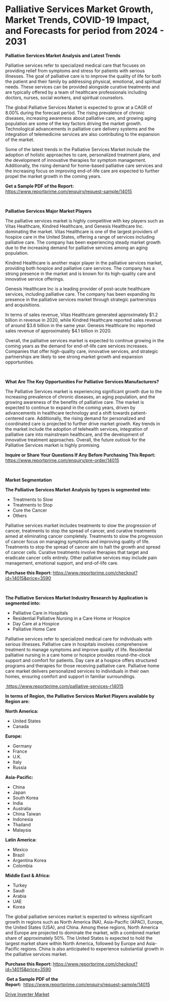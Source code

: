 <p><h1>Palliative Services Market Growth, Market Trends, COVID-19 Impact, and Forecasts for period from 2024 - 2031</h1></p><p><strong>Palliative Services Market Analysis and Latest Trends</strong></p>
<p><p>Palliative services refer to specialized medical care that focuses on providing relief from symptoms and stress for patients with serious illnesses. The goal of palliative care is to improve the quality of life for both the patient and their family by addressing physical, emotional, and spiritual needs. These services can be provided alongside curative treatments and are typically offered by a team of healthcare professionals including doctors, nurses, social workers, and spiritual counselors.</p><p>The global Palliative Services Market is expected to grow at a CAGR of 8.00% during the forecast period. The rising prevalence of chronic diseases, increasing awareness about palliative care, and growing aging population are some of the key factors driving the market growth. Technological advancements in palliative care delivery systems and the integration of telemedicine services are also contributing to the expansion of the market.</p><p>Some of the latest trends in the Palliative Services Market include the adoption of holistic approaches to care, personalized treatment plans, and the development of innovative therapies for symptom management. Additionally, the rising demand for home-based palliative care services and the increasing focus on improving end-of-life care are expected to further propel the market growth in the coming years.</p></p>
<p><strong>Get a Sample PDF of the Report:&nbsp;</strong> <a href="https://www.reportprime.com/enquiry/request-sample/14015">https://www.reportprime.com/enquiry/request-sample/14015</a></p>
<p>&nbsp;</p>
<p><strong>Palliative Services Major Market Players</strong></p>
<p><p>The palliative services market is highly competitive with key players such as Vitas Healthcare, Kindred Healthcare, and Genesis Healthcare Inc. dominating the market. Vitas Healthcare is one of the largest providers of hospice care in the United States, offering a range of services including palliative care. The company has been experiencing steady market growth due to the increasing demand for palliative services among an aging population.</p><p>Kindred Healthcare is another major player in the palliative services market, providing both hospice and palliative care services. The company has a strong presence in the market and is known for its high-quality care and innovative service offerings.</p><p>Genesis Healthcare Inc is a leading provider of post-acute healthcare services, including palliative care. The company has been expanding its presence in the palliative services market through strategic partnerships and acquisitions.</p><p>In terms of sales revenue, Vitas Healthcare generated approximately $1.2 billion in revenue in 2020, while Kindred Healthcare reported sales revenue of around $3.6 billion in the same year. Genesis Healthcare Inc reported sales revenue of approximately $4.1 billion in 2020.</p><p>Overall, the palliative services market is expected to continue growing in the coming years as the demand for end-of-life care services increases. Companies that offer high-quality care, innovative services, and strategic partnerships are likely to see strong market growth and expansion opportunities.</p></p>
<p>&nbsp;</p>
<p><strong>What Are The Key Opportunities For Palliative Services Manufacturers?</strong></p>
<p><p>The Palliative Services market is experiencing significant growth due to the increasing prevalence of chronic diseases, an aging population, and the growing awareness of the benefits of palliative care. The market is expected to continue to expand in the coming years, driven by advancements in healthcare technology and a shift towards patient-centered care. Additionally, the rising demand for personalized and coordinated care is projected to further drive market growth. Key trends in the market include the adoption of telehealth services, integration of palliative care into mainstream healthcare, and the development of innovative treatment approaches. Overall, the future outlook for the Palliative Services market is highly promising.</p></p>
<p><strong>Inquire or Share Your Questions If Any Before Purchasing This Report:</strong> <a href="https://www.reportprime.com/enquiry/pre-order/14015">https://www.reportprime.com/enquiry/pre-order/14015</a></p>
<p>&nbsp;</p>
<p><strong>Market Segmentation</strong></p>
<p><strong>The Palliative Services Market Analysis by types is segmented into:</strong></p>
<p><ul><li>Treatments to Slow</li><li>Treatments to Stop</li><li>Cure the Cancer</li><li>Others</li></ul></p>
<p><p>Palliative services market includes treatments to slow the progression of cancer, treatments to stop the spread of cancer, and curative treatments aimed at eliminating cancer completely. Treatments to slow the progression of cancer focus on managing symptoms and improving quality of life. Treatments to stop the spread of cancer aim to halt the growth and spread of cancer cells. Curative treatments involve therapies that target and eradicate cancer cells entirely. Other palliative services may include pain management, emotional support, and end-of-life care.</p></p>
<p><strong>Purchase this Report:&nbsp;</strong><a href="https://www.reportprime.com/checkout?id=14015&price=3590">https://www.reportprime.com/checkout?id=14015&price=3590</a></p>
<p>&nbsp;</p>
<p><strong>The Palliative Services Market Industry Research by Application is segmented into:</strong></p>
<p><ul><li>Palliative Care in Hospitals</li><li>Residential Palliative Nursing in a Care Home or Hospice</li><li>Day Care at a Hospice</li><li>Palliative Home Care</li></ul></p>
<p><p>Palliative services refer to specialized medical care for individuals with serious illnesses. Palliative care in hospitals involves comprehensive treatment to manage symptoms and improve quality of life. Residential palliative nursing in a care home or hospice provides round-the-clock support and comfort for patients. Day care at a hospice offers structured programs and therapies for those receiving palliative care. Palliative home care market delivers personalized services to individuals in their own homes, ensuring comfort and support in familiar surroundings.</p></p>
<p><a href="https://www.reportprime.com/palliative-services-r14015">&nbsp;https://www.reportprime.com/palliative-services-r14015</a></p>
<p><strong>In terms of Region, the Palliative Services Market Players available by Region are:</strong></p>
<p>
    <p> <strong> North America: </strong>
        <ul>
            <li>United States</li>
            <li>Canada</li>
        </ul>
        </p> 
    <p> <strong> Europe: </strong>
        <ul>
            <li>Germany</li>
            <li>France</li>
            <li>U.K.</li>
            <li>Italy</li>
            <li>Russia</li>
        </ul>
        </p> 
    <p> <strong> Asia-Pacific: </strong>
        <ul>
            <li>China</li>
            <li>Japan</li>
            <li>South Korea</li>
            <li>India</li>
            <li>Australia</li>
            <li>China Taiwan</li>
            <li>Indonesia</li>
            <li>Thailand</li>
            <li>Malaysia</li>
        </ul>
        </p> 
    <p> <strong> Latin America: </strong>
        <ul>
            <li>Mexico</li>
            <li>Brazil</li>
            <li>Argentina Korea</li>
            <li>Colombia</li>
        </ul>
        </p> 
    <p> <strong> Middle East & Africa: </strong>
        <ul>
            <li>Turkey</li>
            <li>Saudi</li>
            <li>Arabia</li>
            <li>UAE</li>
            <li>Korea</li>
        </ul>
    </p>
    </p>
<p><p>The global palliative services market is expected to witness significant growth in regions such as North America (NA), Asia-Pacific (APAC), Europe, the United States (USA), and China. Among these regions, North America and Europe are projected to dominate the market, with a combined market share of approximately 50%. The United States is expected to hold the largest market share within North America, followed by Europe and Asia-Pacific regions. China is also anticipated to experience substantial growth in the palliative services market.</p></p>
<p><strong>Purchase this Report: </strong><a href="https://www.reportprime.com/checkout?id=14015&price=3590">https://www.reportprime.com/checkout?id=14015&price=3590</a></p>
<p>&nbsp;<strong>Get a Sample PDF of the Report:&nbsp;&nbsp;</strong><a href="https://www.reportprime.com/enquiry/request-sample/14015">https://www.reportprime.com/enquiry/request-sample/14015</a></p>
<p><strong></strong></p>
<p><p><a href="https://carnation-joke-41f.notion.site/Drive-Inverter-Market-Focuses-on-Market-Share-Size-and-Projected-Forecast-Till-2031-f543f40086f14415904bbb60e93e1123">Drive Inverter Market</a></p></p>
